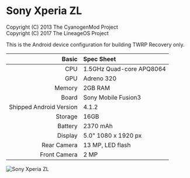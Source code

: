 Sony Xperia ZL
==============

Copyright (C) 2013 The CyanogenMod Project  
Copyright (C) 2017 The LineageOS Project  

This is the Android device configuration for building TWRP Recovery only.

Basic   | Spec Sheet
-------:|:-------------------------
CPU     | 1.5GHz Quad-core APQ8064
GPU     | Adreno 320
Memory  | 2GB RAM
Board   | Sony Mobile Fusion3
Shipped Android Version | 4.1.2
Storage | 16GB
Battery | 2370 mAh
Display | 5.0" 1080 x 1920 px
Rear Camera  | 13 MP, LED flash
Front Camera | 2 MP

![Sony Xperia ZL](http://cdn2.gsmarena.com/vv/pics/sony/sony-xperia-zl-ofic-2.jpg "Sony Xperia ZL in black")
